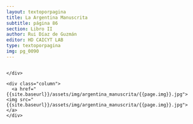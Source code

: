 ```yaml
---
layout: textoporpagina
title: La Argentina Manuscrita
subtitle: página 86
section: Libro II
author: Rui Díaz de Guzmán
editor: HD CAICYT LAB
type: textoporpagina
img: pg_0090
---
```


<div class="row">
    <div class="column">


    </div>

    <div class="column">
      <a href="{{site.baseurl}}/assets/img/argentina_manuscrita/{{page.img}}.jpg"><img src="{{site.baseurl}}/assets/img/argentina_manuscrita/{{page.img}}.jpg"></a>
    </div>
</div>